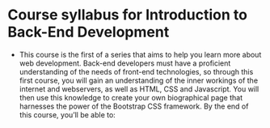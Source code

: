 # Course syllabus for Introduction to Back-End Development
- This course is the first of a series that aims to help you learn more about web development. Back-end developers must have a proficient understanding of the needs of front-end technologies, so through this first course, you will gain an understanding of the inner workings of the internet and webservers, as well as HTML, CSS and Javascript. You will then use this knowledge to create your own biographical page that harnesses the power of the Bootstrap CSS framework. By the end of this course, you’ll be able to:   
